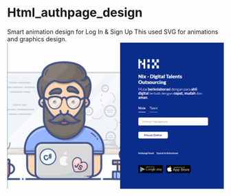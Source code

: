 # Html_authpage_design

Smart animation design for Log In &amp; Sign Up
This used SVG for animations and graphics design.
![](/readme/Screenshot_1.png)
